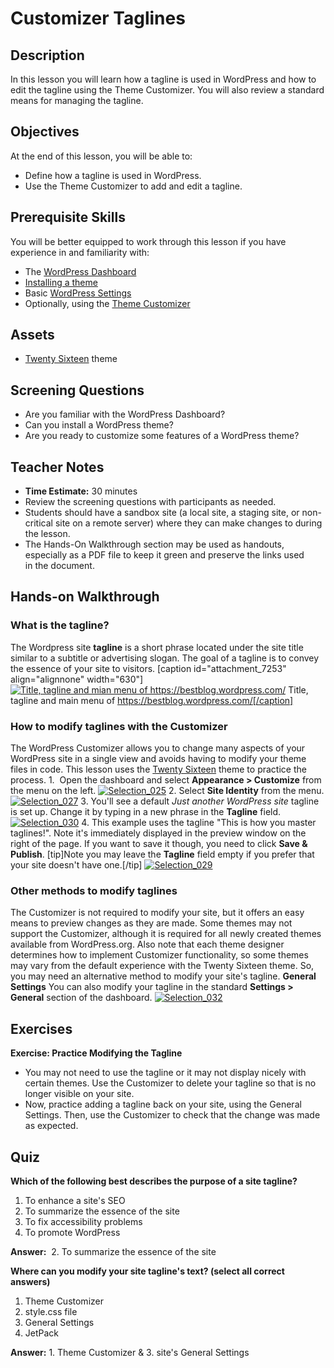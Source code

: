 # Customizer Taglines

## Description

In this lesson you will learn how a tagline is used in WordPress and how to edit the tagline using the Theme Customizer. You will also review a standard means for managing the tagline.

## Objectives

At the end of this lesson, you will be able to:

*   Define how a tagline is used in WordPress.
*   Use the Theme Customizer to add and edit a tagline.

## Prerequisite Skills

You will be better equipped to work through this lesson if you have experience in and familiarity with:

*   The [WordPress Dashboard](https://make.wordpress.org/training/handbook/user-lessons/overview-of-the-dashboard/)
*   [Installing a theme](https://make.wordpress.org/training/handbook/user-lessons/choosing-and-installing-a-theme/)
*   Basic [WordPress Settings](https://make.wordpress.org/training/handbook/user-lessons/settings/)
*   Optionally, using the [Theme Customizer](https://make.wordpress.org/training/handbook/user-lessons/theme-customizer/)

## Assets

*   [Twenty Sixteen](https://wordpress.org/themes/twentysixteen/) theme

## Screening Questions

*   Are you familiar with the WordPress Dashboard?
*   Can you install a WordPress theme?
*   Are you ready to customize some features of a WordPress theme?

## Teacher Notes

*   **Time Estimate:** 30 minutes
*   Review the screening questions with participants as needed.
*   Students should have a sandbox site (a local site, a staging site, or non-critical site on a remote server) where they can make changes to during the lesson.
*   The Hands-On Walkthrough section may be used as handouts, especially as a PDF file to keep it green and preserve the links used in the document.

## Hands-on Walkthrough

### What is the tagline?

The Wordpress site **tagline** is a short phrase located under the site title similar to a subtitle or advertising slogan. The goal of a tagline is to convey the essence of your site to visitors. [caption id="attachment_7253" align="alignnone" width="630"][![Title, tagline and mian menu of https://bestblog.wordpress.com/ ](https://make.wordpress.org/training/files/2016/08/Selection_024.png)](https://make.wordpress.org/training/files/2016/08/Selection_024.png) Title, tagline and main menu of https://bestblog.wordpress.com/[/caption]

### How to modify taglines with the Customizer

The WordPress Customizer allows you to change many aspects of your WordPress site in a single view and avoids having to modify your theme files in code. This lesson uses the [Twenty Sixteen](https://wordpress.org/themes/twentysixteen/) theme to practice the process. 1\.  Open the dashboard and select **Appearance > Customize** from the menu on the left. [![Selection_025](https://make.wordpress.org/training/files/2016/08/Selection_025.png)](https://make.wordpress.org/training/files/2016/08/Selection_025.png) 2\. Select **Site Identity** from the menu. [![Selection_027](https://make.wordpress.org/training/files/2016/08/Selection_027.png)](https://make.wordpress.org/training/files/2016/08/Selection_027.png) 3\. You'll see a default _Just another WordPress_ _site_ tagline is set up. Change it by typing in a new phrase in the **Tagline** field. [![Selection_030](https://make.wordpress.org/training/files/2016/08/Selection_030.png)](https://make.wordpress.org/training/files/2016/08/Selection_030.png) 4\. This example uses the tagline "This is how you master taglines!". Note it's immediately displayed in the preview window on the right of the page. If you want to save it though, you need to click **Save & Publish**. [tip]Note you may leave the **Tagline** field empty if you prefer that your site doesn't have one.[/tip] [![Selection_029](https://make.wordpress.org/training/files/2016/08/Selection_029.png)](https://make.wordpress.org/training/files/2016/08/Selection_029.png)

### Other methods to modify taglines

The Customizer is not required to modify your site, but it offers an easy means to preview changes as they are made. Some themes may not support the Customizer, although it is required for all newly created themes available from WordPress.org. Also note that each theme designer determines how to implement Customizer functionality, so some themes may vary from the default experience with the Twenty Sixteen theme. So, you may need an alternative method to modify your site's tagline. **General Settings** You can also modify your tagline in the standard **Settings > General** section of the dashboard. [![Selection_032](https://make.wordpress.org/training/files/2016/08/Selection_032.png)](https://make.wordpress.org/training/files/2016/08/Selection_032.png)

## Exercises

**Exercise: Practice Modifying the Tagline**

*   You may not need to use the tagline or it may not display nicely with certain themes. Use the Customizer to delete your tagline so that is no longer visible on your site.
*   Now, practice adding a tagline back on your site, using the General Settings. Then, use the Customizer to check that the change was made as expected.

## Quiz

**Which of the following best describes the purpose of a site tagline?**

1.  To enhance a site's SEO
2.  To summarize the essence of the site
3.  To fix accessibility problems
4.  To promote WordPress

**Answer:**  2. To summarize the essence of the site

**Where can you modify your site tagline's text? (select all correct answers)**

1.  Theme Customizer
2.  style.css file
3.  General Settings
4.  JetPack

**Answer:** 1. Theme Customizer & 3. site's General Settings
